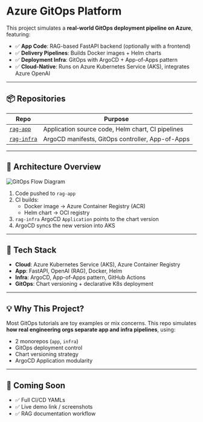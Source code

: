 # Azure GitOps Platform

This project simulates a **real-world GitOps deployment pipeline on Azure**, featuring:

- ✅ **App Code**: RAG-based FastAPI backend (optionally with a frontend)
- ✅ **Delivery Pipelines**: Builds Docker images + Helm charts
- ✅ **Deployment Infra**: GitOps with ArgoCD + App-of-Apps pattern
- ✅ **Cloud-Native**: Runs on Azure Kubernetes Service (AKS), integrates Azure OpenAI

---

## 📦 Repositories

| Repo | Purpose |
|------|---------|
| [`rag-app`](https://github.com/YOUR_USERNAME/rag-app) | Application source code, Helm chart, CI pipelines |
| [`rag-infra`](https://github.com/YOUR_USERNAME/rag-infra) | ArgoCD manifests, GitOps controller, App-of-Apps |

---

## 🧠 Architecture Overview

![GitOps Flow Diagram](link-to-your-diagram.png)

1. Code pushed to `rag-app`
2. CI builds:
   - Docker image → Azure Container Registry (ACR)
   - Helm chart → OCI registry
3. `rag-infra` ArgoCD `Application` points to the chart version
4. ArgoCD syncs the new version into AKS

---

## 🔧 Tech Stack

- **Cloud**: Azure Kubernetes Service (AKS), Azure Container Registry
- **App**: FastAPI, OpenAI (RAG), Docker, Helm
- **Infra**: ArgoCD, App-of-Apps pattern, GitHub Actions
- **GitOps**: Chart versioning + declarative K8s deployment

---

## 💡 Why This Project?

Most GitOps tutorials are toy examples or mix concerns. This repo simulates **how real engineering orgs separate app and infra pipelines**, using:

- 2 monorepos (`app`, `infra`)
- GitOps deployment control
- Chart versioning strategy
- ArgoCD Application modularity

---

## 🔗 Coming Soon

- ✅ Full CI/CD YAMLs
- ✅ Live demo link / screenshots
- ✅ RAG documentation workflow

